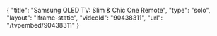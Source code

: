 {
    "title": "Samsung QLED TV: Slim & Chic One Remote",
    "type": "solo",
    "layout": "iframe-static",
    "videoId": "90438311",
    "url": "\/tvpembed\/90438311"
}